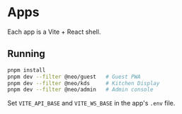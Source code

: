 # Apps

Each app is a Vite + React shell.

## Running

```bash
pnpm install
pnpm dev --filter @neo/guest   # Guest PWA
pnpm dev --filter @neo/kds     # Kitchen Display
pnpm dev --filter @neo/admin   # Admin console
```

Set `VITE_API_BASE` and `VITE_WS_BASE` in the app's `.env` file.

